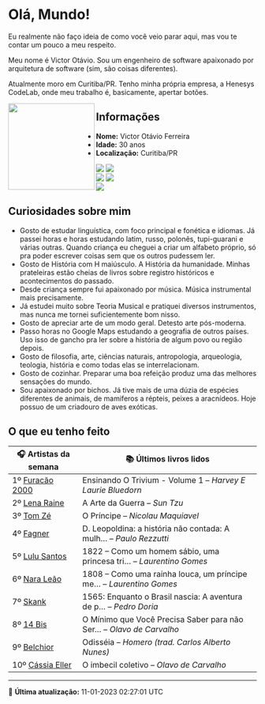 # Olá, Mundo!

Eu realmente não faço ideia de como você veio parar aqui, mas vou te contar um pouco a meu respeito.

Meu nome é Victor Otávio. Sou um engenheiro de software apaixonado por arquitetura de software (sim, são coisas diferentes).

Atualmente moro em Curitiba/PR. Tenho minha própria empresa, a Henesys CodeLab, onde meu trabalho é, basicamente, apertar botões.

<img align="left" src="https://github.com/vctrtvfrrr/vctrtvfrrr/raw/master/octocat.png" alt="" width="175" />

## Informações

- **Nome:** Victor Otávio Ferreira
- **Idade:** 30 anos
- **Localização:** Curitiba/PR

[![](https://img.shields.io/badge/LinkedIn-victorotavio-blue)](https://www.linkedin.com/in/victorotavio/) [![](https://img.shields.io/badge/Twitter-@vctrtvfrrr-blue)](https://twitter.com/vctrtvfrrr)  
[![](https://img.shields.io/badge/GitHub-vctrtvfrrr-24292e)](https://github.com/vctrtvfrrr) [![](https://img.shields.io/badge/GitLab-vctrtvfrrr-ec5d16)](https://gitlab.com/vctrtvfrrr)  
[![](https://img.shields.io/badge/Email-victor@otavioferreira.com.br-red)](mailto:victor@otavioferreira.com.br)  

## Curiosidades sobre mim

-   Gosto de estudar linguística, com foco principal e fonética e idiomas. Já passei horas e horas estudando latim, russo, polonês, tupi-guarani e várias outras. Quando criança eu cheguei a criar um alfabeto próprio, só pra poder escrever coisas sem que os outros pudessem ler.
-   Gosto de História com H maiúsculo. A História da humanidade. Minhas prateleiras estão cheias de livros sobre registro históricos e acontecimentos do passado.
-   Desde criança sempre fui apaixonado por música. Música instrumental mais precisamente.
-   Já estudei muito sobre Teoria Musical e pratiquei diversos instrumentos, mas nunca me tornei suficientemente bom nisso.
-   Gosto de apreciar arte de um modo geral. Detesto arte pós-moderna.
-   Passo horas no Google Maps estudando a geografia de outros países. Uso isso de gancho pra ler sobre a história de algum povo ou região depois.
-   Gosto de filosofia, arte, ciências naturais, antropologia, arqueologia, teologia, história e como todas elas se interrelacionam.
-   Gosto de cozinhar. Preparar uma boa refeição produz uma das melhores sensações do mundo.
-   Sou apaixonado por bichos. Já tive mais de uma dúzia de espécies diferentes de animais, de mamiferos a répteis, peixes a aracnídeos. Hoje possuo de um criadouro de aves exóticas.


## O que eu tenho feito

|                      🎧 Artistas da semana                      |                      📚 Últimos livros lidos                      |
|-----------------------------------------------------------------|-------------------------------------------------------------------|
| 1º [Furacão 2000](https://www.last.fm/music/Furac%C3%A3o+2000)  | Ensinando O Trivium - Volume 1	–	_Harvey E Laurie Bluedorn_         |
| 2º [Lena Raine](https://www.last.fm/music/Lena+Raine)           | A Arte da Guerra	–	_Sun Tzu_                                        |
| 3º [Tom Zé](https://www.last.fm/music/Tom+Z%C3%A9)              | O Príncipe	–	_Nicolau Maquiavel_                                    |
| 4º [Fagner](https://www.last.fm/music/Fagner)                   | D. Leopoldina: a história não contada: A mulh…	–	_Paulo Rezzutti_   |
| 5º [Lulu Santos](https://www.last.fm/music/Lulu+Santos)         | 1822 – Como um homem sábio, uma princesa tri…	–	_Laurentino Gomes_  |
| 6º [Nara Leão](https://www.last.fm/music/Nara+Le%C3%A3o)        | 1808 – Como uma rainha louca, um príncipe me…	–	_Laurentino Gomes_  |
| 7º [Skank](https://www.last.fm/music/Skank)                     | 1565: Enquanto o Brasil nascia: A aventura de p…	–	_Pedro Doria_    |
| 8º [14 Bis](https://www.last.fm/music/14+Bis)                   | O Mínimo que Você Precisa Saber para não Ser…	–	_Olavo de Carvalho_ |
| 9º [Belchior](https://www.last.fm/music/Belchior)               | Odisséia	–	_Homero (trad. Carlos Alberto Nunes)_                    |
| 10º [Cássia Eller](https://www.last.fm/music/C%C3%A1ssia+Eller) | O imbecil coletivo	–	_Olavo de Carvalho_                            |


---

🚀 **Última atualização:** 11-01-2023 02:27:01 UTC